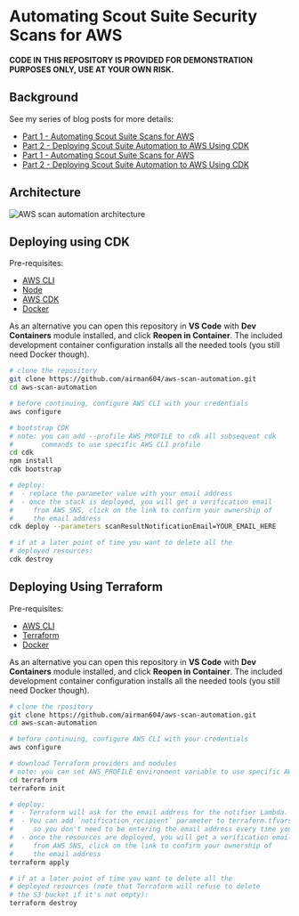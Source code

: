 # Automating Scout Suite Security Scans for AWS

**CODE IN THIS REPOSITORY IS PROVIDED FOR DEMONSTRATION PURPOSES ONLY, USE AT YOUR OWN RISK.**

## Background

See my series of blog posts for more details:

* [Part 1 - Automating Scout Suite Scans for AWS](https://airman604.medium.com/automating-scout-suite-scans-for-aws-ef65ec028bae)
* [Part 2 - Deploying Scout Suite Automation to AWS Using CDK](https://airman604.medium.com/deploying-scout-suite-automation-to-aws-using-cdk-ebc39840dbb4)
* [Part 1 - Automating Scout Suite Scans for AWS](https://airman604.medium.com/automating-scout-suite-scans-for-aws-ef65ec028bae)
* [Part 2 - Deploying Scout Suite Automation to AWS Using CDK](https://airman604.medium.com/deploying-scout-suite-automation-to-aws-using-cdk-ebc39840dbb4)

## Architecture

![AWS scan automation architecture](aws_scan_automation.png)

## Deploying using CDK

Pre-requisites:

* [AWS CLI](https://docs.aws.amazon.com/cli/latest/userguide/getting-started-install.html#getting-started-install-instructions)
* [Node](https://nodejs.org/en/learn/getting-started/how-to-install-nodejs)
* [AWS CDK](https://docs.aws.amazon.com/cdk/v2/guide/getting_started.html#getting_started_install)
* [Docker](https://docs.docker.com/engine/install/)

As an alternative you can open this repository in **VS Code** with **Dev Containers** module installed,
and click **Reopen in Container**. The included development container configuration installs all the needed
tools (you still need Docker though).

```bash
# clone the repository
git clone https://github.com/airman604/aws-scan-automation.git
cd aws-scan-automation

# before continuing, configure AWS CLI with your credentials
aws configure

# bootstrap CDK
# note: you can add --profile AWS_PROFILE to cdk all subsequent cdk
#       commands to use specific AWS CLI profile
cd cdk
npm install
cdk bootstrap

# deploy:
#  - replace the parameter value with your email address
#  - once the stack is deployed, you will get a verification email
#     from AWS SNS, click on the link to confirm your ownership of
#     the email address
cdk deploy --parameters scanResultNotificationEmail=YOUR_EMAIL_HERE

# if at a later point of time you want to delete all the
# deployed resources:
cdk destroy
```

## Deploying Using Terraform

Pre-requisites:

* [AWS CLI](https://docs.aws.amazon.com/cli/latest/userguide/getting-started-install.html#getting-started-install-instructions)
* [Terraform](https://developer.hashicorp.com/terraform/tutorials/aws-get-started/install-cli)
* [Docker](https://docs.docker.com/engine/install/)

As an alternative you can open this repository in **VS Code** with **Dev Containers** module installed,
and click **Reopen in Container**. The included development container configuration installs all the needed
tools (you still need Docker though).

```bash
# clone the rpository
git clone https://github.com/airman604/aws-scan-automation.git
cd aws-scan-automation

# before continuing, configure AWS CLI with your credentials
aws configure

# download Terraform providers and modules
# note: you can set AWS_PROFILE environment variable to use specific AWS CLI profile
cd terraform
terraform init

# deploy:
#  - Terraform will ask for the email address for the notifier Lambda.
#  - You can add `notification_recipient` parameter to terraform.tfvars file
#     so you don't need to be entering the email address every time you run Terraform.
#  - once the resources are deployed, you will get a verification email
#     from AWS SNS, click on the link to confirm your ownership of
#     the email address
terraform apply

# if at a later point of time you want to delete all the
# deployed resources (note that Terraform will refuse to delete
# the S3 bucket if it's not empty):
terraform destroy
```
